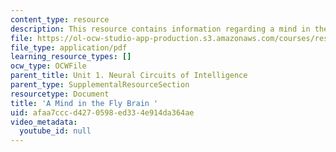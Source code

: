 ```yaml
---
content_type: resource
description: This resource contains information regarding a mind in the fly brain.
file: https://ol-ocw-studio-app-production.s3.amazonaws.com/courses/res-9-003-brains-minds-and-machines-summer-course-summer-2015/afaa7cccd4270598ed334e914da364ae_MITRES_9_003SUM15_sem1.pdf
file_type: application/pdf
learning_resource_types: []
ocw_type: OCWFile
parent_title: Unit 1. Neural Circuits of Intelligence
parent_type: SupplementalResourceSection
resourcetype: Document
title: 'A Mind in the Fly Brain '
uid: afaa7ccc-d427-0598-ed33-4e914da364ae
video_metadata:
  youtube_id: null
---
```

